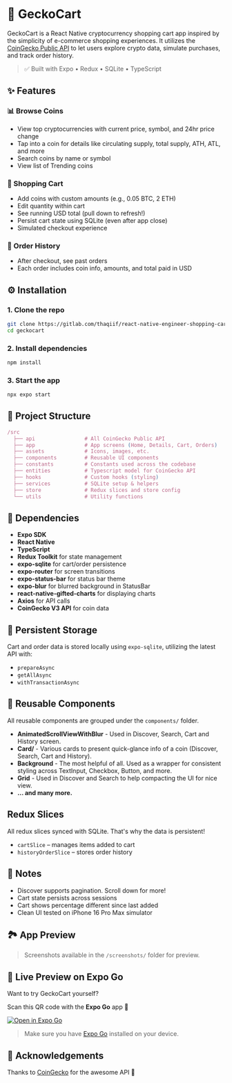 # 🦎 GeckoCart

GeckoCart is a React Native cryptocurrency shopping cart app inspired by the simplicity of e-commerce shopping experiences. It utilizes the [CoinGecko Public API](https://www.coingecko.com/en/api) to let users explore crypto data, simulate purchases, and track order history.

> ✅ Built with Expo • Redux • SQLite • TypeScript

## ✨ Features

### 📊 Browse Coins

- View top cryptocurrencies with current price, symbol, and 24hr price change
- Tap into a coin for details like circulating supply, total supply, ATH, ATL, and more
- Search coins by name or symbol
- View list of Trending coins

### 🛒 Shopping Cart

- Add coins with custom amounts (e.g., 0.05 BTC, 2 ETH)
- Edit quantity within cart
- See running USD total (pull down to refresh!)
- Persist cart state using SQLite (even after app close)
- Simulated checkout experience

### 🧾 Order History

- After checkout, see past orders
- Each order includes coin info, amounts, and total paid in USD

## ⚙️ Installation

### 1\. Clone the repo

```bash
git clone https://gitlab.com/thaqiif/react-native-engineer-shopping-cart.git
cd geckocart
```

### 2\. Install dependencies

```bash
npm install

```

### 3\. Start the app

```bash
npx expo start

```

## 📁 Project Structure

```javascript
/src
  ├── api                # All CoinGecko Public API
  ├── app                # App screens (Home, Details, Cart, Orders)
  ├── assets             # Icons, images, etc.
  ├── components         # Reusable UI components
  ├── constants          # Constants used across the codebase
  ├── entities           # Typescript model for CoinGecko API
  ├── hooks              # Custom hooks (styling)
  ├── services           # SQLite setup & helpers
  ├── store              # Redux slices and store config
  └── utils              # Utility functions

```

## 🧩 Dependencies

- **Expo SDK**
- **React Native**
- **TypeScript**
- **Redux Toolkit** for state management
- **expo-sqlite** for cart/order persistence
- **expo-router** for screen transitions
- **expo-status-bar** for status bar theme
- **expo-blur** for blurred background in StatusBar
- **react-native-gifted-charts** for displaying charts
- **Axios** for API calls
- **CoinGecko V3 API** for coin data

## 📂 Persistent Storage

Cart and order data is stored locally using `expo-sqlite`, utilizing the latest API with:

- `prepareAsync`
- `getAllAsync`
- `withTransactionAsync`

## 🔄 Reusable Components

All reusable components are grouped under the `components/` folder.

- **AnimatedScrollViewWithBlur** - Used in Discover, Search, Cart and History screen.
- **Card/** - Various cards to present quick-glance info of a coin (Discover, Search, Cart and History).
- **Background** - The most helpful of all. Used as a wrapper for consistent styling across TextInput, Checkbox, Button, and more.
- **Grid** - Used in Discover and Search to help compacting the UI for nice view.
- **... and many more.**

## Redux Slices

All redux slices synced with SQLite. That's why the data is persistent!

- `cartSlice` – manages items added to cart
- `historyOrderSlice` – stores order history

## 🔐 Notes

- Discover supports pagination. Scroll down for more!
- Cart state persists across sessions
- Cart shows percentage different since last added
- Clean UI tested on iPhone 16 Pro Max simulator

## 🏞️ App Preview

> Screenshots available in the `/screenshots/` folder for preview.

## 📱 Live Preview on Expo Go

Want to try GeckoCart yourself?

Scan this QR code with the **Expo Go** app 📲

[![Open in Expo Go](https://qr.expo.dev/eas-update?slug=exp&projectId=cb237b22-2904-47c6-8fde-04bdbca6363b&groupId=13f03d25-9861-425a-92f2-8032de1225aa&host=u.expo.dev)](https://qr.expo.dev/eas-update?slug=exp&projectId=cb237b22-2904-47c6-8fde-04bdbca6363b&groupId=13f03d25-9861-425a-92f2-8032de1225aa&host=u.expo.dev)

> Make sure you have [Expo Go](https://expo.dev/client) installed on your device.

## 🤝 Acknowledgements

Thanks to [CoinGecko](https://www.coingecko.com) for the awesome API 💛

